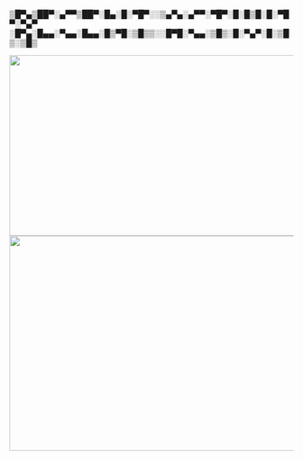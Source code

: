 
▒█▀▄▒██▀░▄▀▀▒██▀░█▄░█░▀█▀░░▒▄▀▄░▄▀▀░▀█▀░█░█▒█░█░▀█▀░▀▄▀
░█▀▄░█▄▄░▀▄▄░█▄▄░█▒▀█░▒█▒▒░░█▀█░▀▄▄░▒█▒░█░▀▄▀░█░▒█▒░▒█▒

<p align="center">
  <img src="https://github-readme-stats.vercel.app/api?username=T145&cache_seconds=1800&hide_title=true&hide=stars&show_icons=true&line_height=25&bg_color=101010&text_color=e4e4e4&title_color=e06996&icon_color=03fc00"
       alt="GitHub Statistics"
       width="1337"
       height="321"
       longdesc="https://raw.githubusercontent.com/anuraghazra/github-readme-stats/master/readme.md"
       crossorigin="anonymous"
       referrerpolicy="no-referrer" />
  <img src="https://github-readme-stats.vercel.app/api/top-langs/?username=T145&cache_seconds=1800&layout=compact&hide_title=true&bg_color=101010&text_color=e4e4e4"
       alt="GitHub Top Languages"
       width="1337"
       height="382"
       longdesc="https://raw.githubusercontent.com/anuraghazra/github-readme-stats/master/readme.md"
       crossorigin="anonymous"
       referrerpolicy="no-referrer" />
  <!-- 
    Features that don't appear to work:
      - image maps
      - "style" attributes
    
    Information that appears to be inaccurate:
      - star count
    
    (Perhaps measured from 2019-2020 by default?)
    -->
</p>

